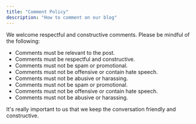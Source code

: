 ```yaml
---
title: "Comment Policy"
description: "How to comment on our blog"
---
```


We welcome respectful and constructive comments. Please be mindful of the following:

- Comments must be relevant to the post.
- Comments must be respectful and constructive.
- Comments must not be spam or promotional.
- Comments must not be offensive or contain hate speech.
- Comments must not be abusive or harassing.
- Comments must not be spam or promotional.
- Comments must not be offensive or contain hate speech.
- Comments must not be abusive or harassing.

It's really important to us that we keep the conversation friendly and constructive.